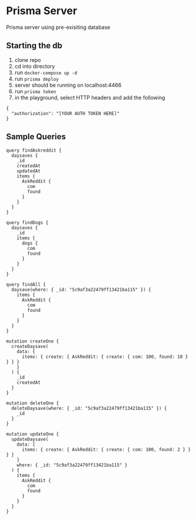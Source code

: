 # Prisma Server

Prisma server using pre-exisiting database

## Starting the db

1. clone repo
2. cd into directory
3. run `docker-compose up -d`
4. run `prisma deploy`
5. server should be running on localhost:4466
6. run `prisma token`
7. in the playground, select HTTP headers and add the following

```
{
  "authorization": "[YOUR AUTH TOKEN HERE]"
}
```

## Sample Queries

```
query findAskreddit {
  daysaves {
    _id
    createdAt
    updatedAt
    items {
      AskReddit {
        com
        found
      }
    }
  }
}

query findDogs {
  daysaves {
    _id
    items {
      dogs {
        com
        found
      }
    }
  }
}

query findAll {
  daysave(where: { _id: "5c9af3a22479ff13421ba115" }) {
    items {
      AskReddit {
        com
        found
      }
    }
  }
}

mutation createOne {
  createDaysave(
    data: {
      items: { create: { AskReddit: { create: { com: 100, found: 10 } } } }
    }
  ) {
    _id
    createdAt
  }
}

mutation deleteOne {
  deleteDaysave(where: { _id: "5c9af3a22479ff13421ba115" }) {
    _id
  }
}

mutation updateOne {
  updateDaysave(
    data: {
      items: { create: { AskReddit: { create: { com: 100, found: 2 } } } }
    }
    where: { _id: "5c9af3a22479ff13421ba115" }
  ) {
    items {
      AskReddit {
        com
        found
      }
    }
  }
}
```